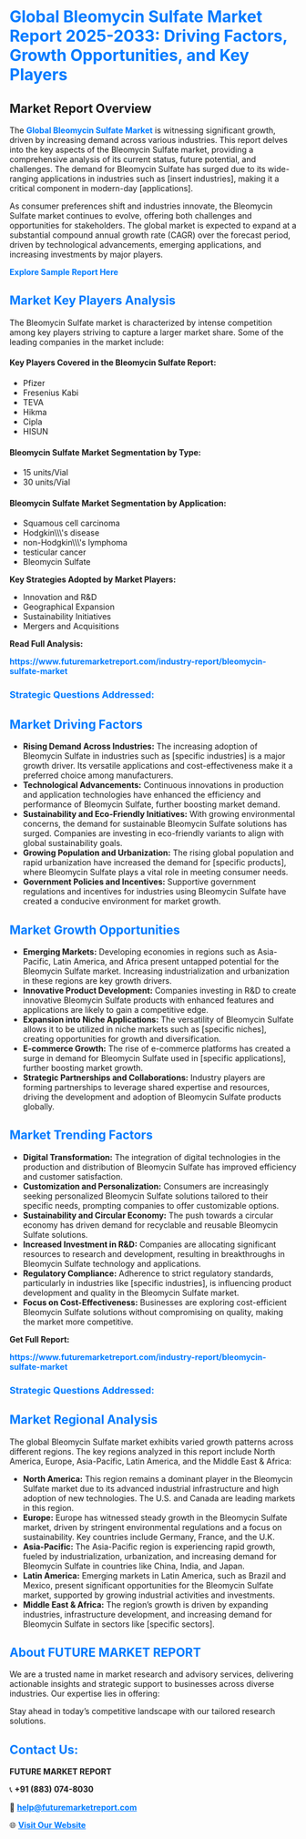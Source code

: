 <h1 style="color: #007BFF;">Global Bleomycin Sulfate Market Report 2025-2033: Driving Factors, Growth Opportunities, and Key Players</h1>

<section id="overview">
<h2>Market Report Overview</h2>
<p>The <a href="https://www.futuremarketreport.com/industry-report/bleomycin-sulfate-market" style="color: #007BFF; text-decoration: none;"><strong>Global Bleomycin Sulfate Market</strong></a> is witnessing significant growth, driven by increasing demand across various industries. This report delves into the key aspects of the Bleomycin Sulfate market, providing a comprehensive analysis of its current status, future potential, and challenges. The demand for Bleomycin Sulfate has surged due to its wide-ranging applications in industries such as [insert industries], making it a critical component in modern-day [applications].</p>
<p>As consumer preferences shift and industries innovate, the Bleomycin Sulfate market continues to evolve, offering both challenges and opportunities for stakeholders. The global market is expected to expand at a substantial compound annual growth rate (CAGR) over the forecast period, driven by technological advancements, emerging applications, and increasing investments by major players.</p>
</section>

<section id="overview">
<p><a href="https://www.futuremarketreport.com/request-sample/reportId=125478" style="color: #007BFF; text-decoration: none;"><strong>Explore Sample Report Here</strong></a></p>
</section>

<section id="key-players">
<h2 style="color: #007BFF;">Market Key Players Analysis</h2>
<p>The Bleomycin Sulfate market is characterized by intense competition among key players striving to capture a larger market share. Some of the leading companies in the market include:</p>
<h4>Key Players Covered in the Bleomycin Sulfate Report:</h4>
<ul><li>Pfizer</li><li>Fresenius Kabi</li><li>TEVA</li><li>Hikma</li><li>Cipla</li><li>HISUN</li></ul>
<h4>Bleomycin Sulfate Market Segmentation by Type:</h4>
<ul><li>15 units/Vial</li><li>30 units/Vial</li></ul>

<h4>Bleomycin Sulfate Market Segmentation by Application:</h4>
<ul><li>Squamous cell carcinoma</li><li>Hodgkin\\\&#039;s disease</li><li>non-Hodgkin\\\&#039;s lymphoma</li><li>testicular cancer</li><li>Bleomycin Sulfate</li></ul>
<p><strong>Key Strategies Adopted by Market Players:</strong></p>
<ul>
<li>Innovation and R&D</li>
<li>Geographical Expansion</li>
<li>Sustainability Initiatives</li>
<li>Mergers and Acquisitions</li>
</ul>
</section>

<section>
<p><strong>Read Full Analysis: </strong></p><a href="https://www.futuremarketreport.com/industry-report/bleomycin-sulfate-market" style="color: #007BFF; text-decoration: none;"><strong>https://www.futuremarketreport.com/industry-report/bleomycin-sulfate-market</strong></a>
<h3 style="color: #007BFF;">Strategic Questions Addressed:</h3>
</section>

<section id="driving-factors">
<h2 style="color: #007BFF;">Market Driving Factors</h2>
<ul>
<li><strong>Rising Demand Across Industries:</strong> The increasing adoption of Bleomycin Sulfate in industries such as [specific industries] is a major growth driver. Its versatile applications and cost-effectiveness make it a preferred choice among manufacturers.</li>
<li><strong>Technological Advancements:</strong> Continuous innovations in production and application technologies have enhanced the efficiency and performance of Bleomycin Sulfate, further boosting market demand.</li>
<li><strong>Sustainability and Eco-Friendly Initiatives:</strong> With growing environmental concerns, the demand for sustainable Bleomycin Sulfate solutions has surged. Companies are investing in eco-friendly variants to align with global sustainability goals.</li>
<li><strong>Growing Population and Urbanization:</strong> The rising global population and rapid urbanization have increased the demand for [specific products], where Bleomycin Sulfate plays a vital role in meeting consumer needs.</li>
<li><strong>Government Policies and Incentives:</strong> Supportive government regulations and incentives for industries using Bleomycin Sulfate have created a conducive environment for market growth.</li>
</ul>
</section>

<section id="growth-opportunities">
<h2 style="color: #007BFF;">Market Growth Opportunities</h2>
<ul>
<li><strong>Emerging Markets:</strong> Developing economies in regions such as Asia-Pacific, Latin America, and Africa present untapped potential for the Bleomycin Sulfate market. Increasing industrialization and urbanization in these regions are key growth drivers.</li>
<li><strong>Innovative Product Development:</strong> Companies investing in R&D to create innovative Bleomycin Sulfate products with enhanced features and applications are likely to gain a competitive edge.</li>
<li><strong>Expansion into Niche Applications:</strong> The versatility of Bleomycin Sulfate allows it to be utilized in niche markets such as [specific niches], creating opportunities for growth and diversification.</li>
<li><strong>E-commerce Growth:</strong> The rise of e-commerce platforms has created a surge in demand for Bleomycin Sulfate used in [specific applications], further boosting market growth.</li>
<li><strong>Strategic Partnerships and Collaborations:</strong> Industry players are forming partnerships to leverage shared expertise and resources, driving the development and adoption of Bleomycin Sulfate products globally.</li>
</ul>
</section>

<section id="trending-factors">
<h2 style="color: #007BFF;">Market Trending Factors</h2>
<ul>
<li><strong>Digital Transformation:</strong> The integration of digital technologies in the production and distribution of Bleomycin Sulfate has improved efficiency and customer satisfaction.</li>
<li><strong>Customization and Personalization:</strong> Consumers are increasingly seeking personalized Bleomycin Sulfate solutions tailored to their specific needs, prompting companies to offer customizable options.</li>
<li><strong>Sustainability and Circular Economy:</strong> The push towards a circular economy has driven demand for recyclable and reusable Bleomycin Sulfate solutions.</li>
<li><strong>Increased Investment in R&D:</strong> Companies are allocating significant resources to research and development, resulting in breakthroughs in Bleomycin Sulfate technology and applications.</li>
<li><strong>Regulatory Compliance:</strong> Adherence to strict regulatory standards, particularly in industries like [specific industries], is influencing product development and quality in the Bleomycin Sulfate market.</li>
<li><strong>Focus on Cost-Effectiveness:</strong> Businesses are exploring cost-efficient Bleomycin Sulfate solutions without compromising on quality, making the market more competitive.</li>
</ul>
</section>

<section>
<p><strong>Get Full Report: </strong></p><a href="https://www.futuremarketreport.com/industry-report/bleomycin-sulfate-market" style="color: #007BFF; text-decoration: none;"><strong>https://www.futuremarketreport.com/industry-report/bleomycin-sulfate-market</strong></a>
<h3 style="color: #007BFF;">Strategic Questions Addressed:</h3>
</section>


<section id="regional-analysis">
<h2 style="color: #007BFF;">Market Regional Analysis</h2>
<p>The global Bleomycin Sulfate market exhibits varied growth patterns across different regions. The key regions analyzed in this report include North America, Europe, Asia-Pacific, Latin America, and the Middle East & Africa:</p>
<ul>
<li><strong>North America:</strong> This region remains a dominant player in the Bleomycin Sulfate market due to its advanced industrial infrastructure and high adoption of new technologies. The U.S. and Canada are leading markets in this region.</li>
<li><strong>Europe:</strong> Europe has witnessed steady growth in the Bleomycin Sulfate market, driven by stringent environmental regulations and a focus on sustainability. Key countries include Germany, France, and the U.K.</li>
<li><strong>Asia-Pacific:</strong> The Asia-Pacific region is experiencing rapid growth, fueled by industrialization, urbanization, and increasing demand for Bleomycin Sulfate in countries like China, India, and Japan.</li>
<li><strong>Latin America:</strong> Emerging markets in Latin America, such as Brazil and Mexico, present significant opportunities for the Bleomycin Sulfate market, supported by growing industrial activities and investments.</li>
<li><strong>Middle East & Africa:</strong> The region’s growth is driven by expanding industries, infrastructure development, and increasing demand for Bleomycin Sulfate in sectors like [specific sectors].</li>
</ul>
</section>

<footer>
<h2 style="color: #007BFF;">About FUTURE MARKET REPORT</h2>
<p>We are a trusted name in market research and advisory services, delivering actionable insights and strategic support to businesses across diverse industries. Our expertise lies in offering:</p>

<p>Stay ahead in today’s competitive landscape with our tailored research solutions.</p>

<h2 style="color: #007BFF;">Contact Us:</h2>
<p><strong>FUTURE MARKET REPORT</strong></p>
<p>📞 <strong>+91 (883) 074-8030</strong></p>
<p>📧 <strong><a href="mailto:help@futuremarketreport.com" style="color: #007BFF;">help@futuremarketreport.com</a></strong></p>
<p>🌐 <strong><a href="https://www.futuremarketreport.com/" style="color: #007BFF;">Visit Our Website</a></strong></p>
</footer>